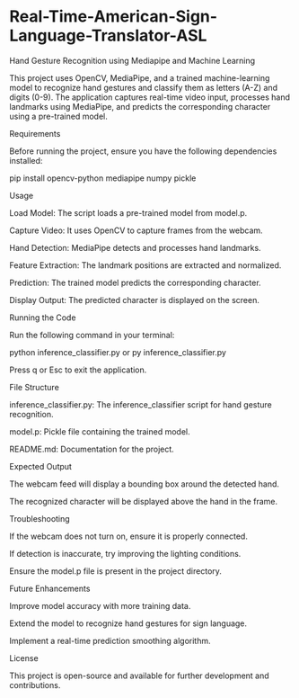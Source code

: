 # Real-Time-American-Sign-Language-Translator-ASL
Hand Gesture Recognition using Mediapipe and Machine Learning

This project uses OpenCV, MediaPipe, and a trained machine-learning model to recognize hand gestures and classify them as letters (A-Z) and digits (0-9). The application captures real-time video input, processes hand landmarks using MediaPipe, and predicts the corresponding character using a pre-trained model.

Requirements

Before running the project, ensure you have the following dependencies installed:

pip install opencv-python mediapipe numpy pickle

Usage

Load Model: The script loads a pre-trained model from model.p.

Capture Video: It uses OpenCV to capture frames from the webcam.

Hand Detection: MediaPipe detects and processes hand landmarks.

Feature Extraction: The landmark positions are extracted and normalized.

Prediction: The trained model predicts the corresponding character.

Display Output: The predicted character is displayed on the screen.

Running the Code

Run the following command in your terminal:

python inference_classifier.py or py inference_classifier.py

Press q or Esc to exit the application.

File Structure

inference_classifier.py: The inference_classifier script for hand gesture recognition.

model.p: Pickle file containing the trained model.

README.md: Documentation for the project.

Expected Output

The webcam feed will display a bounding box around the detected hand.

The recognized character will be displayed above the hand in the frame.

Troubleshooting

If the webcam does not turn on, ensure it is properly connected.

If detection is inaccurate, try improving the lighting conditions.

Ensure the model.p file is present in the project directory.

Future Enhancements

Improve model accuracy with more training data.

Extend the model to recognize hand gestures for sign language.

Implement a real-time prediction smoothing algorithm.

License

This project is open-source and available for further development and contributions.
